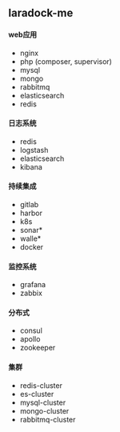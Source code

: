 ## laradock-me

#### web应用
- nginx
- php (composer, supervisor)
- mysql
- mongo
- rabbitmq
- elasticsearch
- redis

#### 日志系统
- redis
- logstash
- elasticsearch
- kibana

#### 持续集成
- gitlab
- harbor
- k8s
- sonar*
- walle*
- docker

#### 监控系统
- grafana
- zabbix

#### 分布式
- consul
- apollo
- zookeeper

#### 集群
- redis-cluster
- es-cluster
- mysql-cluster
- mongo-cluster
- rabbitmq-cluster

